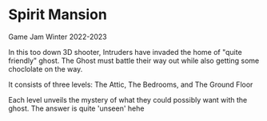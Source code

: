 # Spirit Mansion
Game Jam Winter 2022-2023

In this too down 3D shooter,
Intruders have invaded the home of "quite friendly" ghost.
The Ghost must battle their way out while also getting some choclolate on the way.

It consists of three levels:
The Attic, The Bedrooms, and The Ground Floor

Each level unveils the mystery of what they could possibly want with the ghost.
The answer is quite 'unseen' hehe
